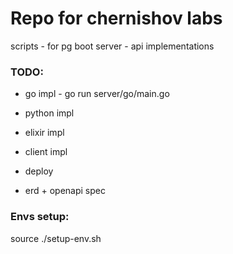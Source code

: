 # Repo for chernishov labs

 scripts - for pg boot
 server - api implementations

### TODO:
* go impl - go run server/go/main.go
* python impl
* elixir impl
* client impl

* deploy

* erd + openapi spec


### Envs setup:
source ./setup-env.sh 
